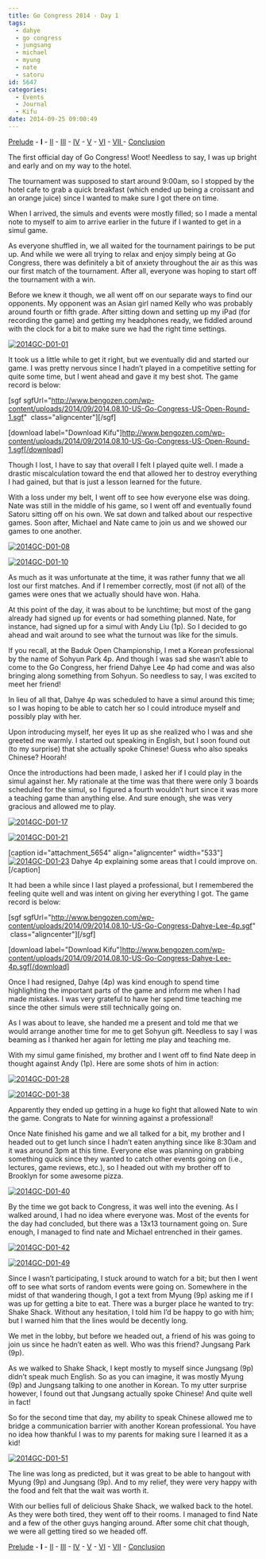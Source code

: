 ```yaml
---
title: Go Congress 2014 - Day 1
tags:
  - dahye
  - go congress
  - jungsang
  - michael
  - myung
  - nate
  - satoru
id: 5647
categories:
  - Events
  - Journal
  - Kifu
date: 2014-09-25 09:00:49
---
```


[Prelude](http://www.bengozen.com/go-congress-2014-prelude/ "Go Congress 2014 — Prelude") - **I** - [II](http://www.bengozen.com/go-congress-2014-day-2/ "Go Congress 2014 — Day 2") - [III](http://www.bengozen.com/go-congress-2014-day-3/ "Go Congress 2014 — Day 3") - [IV](http://www.bengozen.com/go-congress-2014-day-4/ "Go Congress 2014 — Day 4") - [V](http://www.bengozen.com/go-congress-2014-day-5/ "Go Congress 2014 — Day 5") - [VI](http://www.bengozen.com/go-congress-2014-day-6/ "Go Congress 2014 — Day 6") - [VII ](http://www.bengozen.com/go-congress-2014-day-7/ "Go Congress 2014 — Day 7")- [Conclusion](http://www.bengozen.com/go-congress-2014-conclusion/ "Go Congress 2014 — Conclusion")

The first official day of Go Congress! Woot! Needless to say, I was up bright and early and on my way to the hotel.

The tournament was supposed to start around 9:00am, so I stopped by the hotel cafe to grab a quick breakfast (which ended up being a croissant and an orange juice) since I wanted to make sure I got there on time.

When I arrived, the simuls and events were mostly filled; so I made a mental note to myself to aim to arrive earlier in the future if I wanted to get in a simul game.

As everyone shuffled in, we all waited for the tournament pairings to be put up. And while we were all trying to relax and enjoy simply being at Go Congress, there was definitely a bit of anxiety throughout the air as this was our first match of the tournament. After all, everyone was hoping to start off the tournament with a win.

Before we knew it though, we all went off on our separate ways to find our opponents. My opponent was an Asian girl named Kelly who was probably around fourth or fifth grade. After sitting down and setting up my iPad (for recording the game) and getting my headphones ready, we fiddled around with the clock for a bit to make sure we had the right time settings.

[![2014GC-D01-01](http://www.bengozen.com/wp-content/uploads/2014/09/2014GC-D01-01.jpg)](http://www.bengozen.com/wp-content/uploads/2014/09/2014GC-D01-01.jpg)

<!--more-->

It took us a little while to get it right, but we eventually did and started our game. I was pretty nervous since I hadn’t played in a competitive setting for quite some time, but I went ahead and gave it my best shot. The game record is below:

[sgf sgfUrl="http://www.bengozen.com/wp-content/uploads/2014/09/2014.08.10-US-Go-Congress-US-Open-Round-1.sgf"  class="aligncenter"][/sgf]

[download label="Download Kifu"]http://www.bengozen.com/wp-content/uploads/2014/09/2014.08.10-US-Go-Congress-US-Open-Round-1.sgf[/download]

Though I lost, I have to say that overall I felt I played quite well. I made a drastic miscalculation toward the end that allowed her to destroy everything I had gained, but that is just a lesson learned for the future.

With a loss under my belt, I went off to see how everyone else was doing. Nate was still in the middle of his game, so I went off and eventually found Satoru sitting off on his own. We sat down and talked about our respective games. Soon after, Michael and Nate came to join us and we showed our games to one another.

[![2014GC-D01-08](http://www.bengozen.com/wp-content/uploads/2014/09/2014GC-D01-08.jpg)](http://www.bengozen.com/wp-content/uploads/2014/09/2014GC-D01-08.jpg)

[![2014GC-D01-10](http://www.bengozen.com/wp-content/uploads/2014/09/2014GC-D01-10.jpg)](http://www.bengozen.com/wp-content/uploads/2014/09/2014GC-D01-10.jpg)

As much as it was unfortunate at the time, it was rather funny that we all lost our first matches. And if I remember correctly, most (if not all) of the games were ones that we actually should have won. Haha.

At this point of the day, it was about to be lunchtime; but most of the gang already had signed up for events or had something planned. Nate, for instance, had signed up for a simul with Andy Liu (1p). So I decided to go ahead and wait around to see what the turnout was like for the simuls.

If you recall, at the Baduk Open Championship, I met a Korean professional by the name of Sohyun Park 4p. And though I was sad she wasn’t able to come to the Go Congress, her friend Dahye Lee 4p had come and was also bringing along something from Sohyun. So needless to say, I was excited to meet her friend!

In lieu of all that, Dahye 4p was scheduled to have a simul around this time; so I was hoping to be able to catch her so I could introduce myself and possibly play with her.

Upon introducing myself, her eyes lit up as she realized who I was and she greeted me warmly. I started out speaking in English, but I soon found out (to my surprise) that she actually spoke Chinese! Guess who also speaks Chinese? Hoorah!

Once the introductions had been made, I asked her if I could play in the simul against her. My rationale at the time was that there were only 3 boards scheduled for the simul, so I figured a fourth wouldn’t hurt since it was more a teaching game than anything else. And sure enough, she was very gracious and allowed me to play.

[![2014GC-D01-17](http://www.bengozen.com/wp-content/uploads/2014/09/2014GC-D01-17-e1411507569858.jpg)](http://www.bengozen.com/wp-content/uploads/2014/09/2014GC-D01-17-e1411507569858.jpg)

[![2014GC-D01-21](http://www.bengozen.com/wp-content/uploads/2014/09/2014GC-D01-21.jpg)](http://www.bengozen.com/wp-content/uploads/2014/09/2014GC-D01-21.jpg)

[caption id="attachment_5654" align="aligncenter" width="533"][![2014GC-D01-23](http://www.bengozen.com/wp-content/uploads/2014/09/2014GC-D01-23-e1411507546969.jpg)](http://www.bengozen.com/wp-content/uploads/2014/09/2014GC-D01-23-e1411507546969.jpg) Dahye 4p explaining some areas that I could improve on.[/caption]

It had been a while since I last played a professional, but I remembered the feeling quite well and was intent on giving her everything I got. The game record is below:

[sgf sgfUrl="http://www.bengozen.com/wp-content/uploads/2014/09/2014.08.10-US-Go-Congress-Dahye-Lee-4p.sgf"  class="aligncenter"][/sgf]

[download label="Download Kifu"]http://www.bengozen.com/wp-content/uploads/2014/09/2014.08.10-US-Go-Congress-Dahye-Lee-4p.sgf[/download]

Once I had resigned, Dahye (4p) was kind enough to spend time highlighting the important parts of the game and inform me when I had made mistakes. I was very grateful to have her spend time teaching me since the other simuls were still technically going on.

As I was about to leave, she handed me a present and told me that we would arrange another time for me to get Sohyun gift. Needless to say I was beaming as I thanked her again for letting me play and teaching me.

With my simul game finished, my brother and I went off to find Nate deep in thought against Andy (1p). Here are some shots of him in action:

[![2014GC-D01-28](http://www.bengozen.com/wp-content/uploads/2014/09/2014GC-D01-28.jpg)](http://www.bengozen.com/wp-content/uploads/2014/09/2014GC-D01-28.jpg)

[![2014GC-D01-38](http://www.bengozen.com/wp-content/uploads/2014/09/2014GC-D01-38-e1411507839946.jpg)](http://www.bengozen.com/wp-content/uploads/2014/09/2014GC-D01-38-e1411507839946.jpg)

Apparently they ended up getting in a huge ko fight that allowed Nate to win the game. Congrats to Nate for winning against a professional!

Once Nate finished his game and we all talked for a bit, my brother and I headed out to get lunch since I hadn’t eaten anything since like 8:30am and it was around 3pm at this time. Everyone else was planning on grabbing something quick since they wanted to catch other events going on (i.e., lectures, game reviews, etc.), so I headed out with my brother off to Brooklyn for some awesome pizza.

[![2014GC-D01-40](http://www.bengozen.com/wp-content/uploads/2014/09/2014GC-D01-40.jpg)](http://www.bengozen.com/wp-content/uploads/2014/09/2014GC-D01-40.jpg)

By the time we got back to Congress, it was well into the evening. As I walked around, I had no idea where everyone was. Most of the events for the day had concluded, but there was a 13x13 tournament going on. Sure enough, I managed to find nate and Michael entrenched in their games.

[![2014GC-D01-42](http://www.bengozen.com/wp-content/uploads/2014/09/2014GC-D01-42.jpg)](http://www.bengozen.com/wp-content/uploads/2014/09/2014GC-D01-42.jpg)

[![2014GC-D01-49](http://www.bengozen.com/wp-content/uploads/2014/09/2014GC-D01-49.jpg)](http://www.bengozen.com/wp-content/uploads/2014/09/2014GC-D01-49.jpg)

Since I wasn’t participating, I stuck around to watch for a bit; but then I went off to see what sorts of random events were going on. Somewhere in the midst of that wandering though, I got a text from Myung (9p) asking me if I was up for getting a bite to eat. There was a burger place he wanted to try: Shake Shack. Without any hesitation, I told him I’d be happy to go with him; but I warned him that the lines would be decently long.

We met in the lobby, but before we headed out, a friend of his was going to join us since he hadn’t eaten as well. Who was this friend? Jungsang Park (9p).

As we walked to Shake Shack, I kept mostly to myself since Jungsang (9p) didn’t speak much English. So as you can imagine, it was mostly Myung (9p) and Jungsang talking to one another in Korean. To my utter surprise however, I found out that Jungsang actually spoke Chinese! And quite well in fact!

So for the second time that day, my ability to speak Chinese allowed me to bridge a communication barrier with another Korean professional. You have no idea how thankful I was to my parents for making sure I learned it as a kid!

[![2014GC-D01-51](http://www.bengozen.com/wp-content/uploads/2014/09/2014GC-D01-51.jpg)](http://www.bengozen.com/wp-content/uploads/2014/09/2014GC-D01-51.jpg)

The line was long as predicted, but it was great to be able to hangout with Myung (9p) and Jungsang (9p). And to my relief, they were very happy with the food and felt that the wait was worth it.

With our bellies full of delicious Shake Shack, we walked back to the hotel. As they were both tired, they went off to their rooms. I managed to find Nate and a few of the other guys hanging around. After some chit chat though, we were all getting tired so we headed off.

[Prelude](http://www.bengozen.com/go-congress-2014-prelude/ "Go Congress 2014 — Prelude") - **I** - [II](http://www.bengozen.com/go-congress-2014-day-2/ "Go Congress 2014 — Day 2") - [III](http://www.bengozen.com/go-congress-2014-day-3/ "Go Congress 2014 — Day 3") - [IV](http://www.bengozen.com/go-congress-2014-day-4/ "Go Congress 2014 — Day 4") - [V](http://www.bengozen.com/go-congress-2014-day-5/ "Go Congress 2014 — Day 5") - [VI](http://www.bengozen.com/go-congress-2014-day-6/ "Go Congress 2014 — Day 6") - [VII](http://www.bengozen.com/go-congress-2014-day-7/ "Go Congress 2014 — Day 7") - [Conclusion](http://www.bengozen.com/go-congress-2014-conclusion/ "Go Congress 2014 — Conclusion")